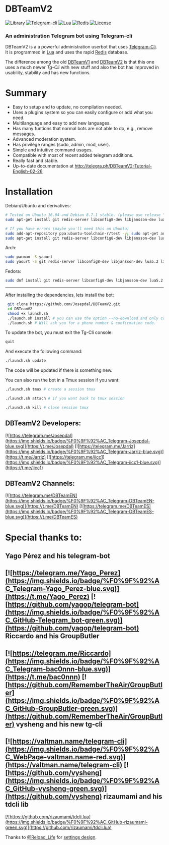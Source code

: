 # **DBTeamV2** #



[![Library](https://img.shields.io/badge/TDLib-beta-brightgreen.svg)](https://core.telegram.org/tdlib)
[![Telegram-cli](https://img.shields.io/badge/TDCli-Bitbucket-green.svg)](https://bitbucket.org/vysheng/tdcli)
[![Lua](https://img.shields.io/badge/Lua-5.2-blue.svg)](https://www.lua.org/)
[![Redis](https://img.shields.io/badge/Redis-3.2.8-red.svg)](https://redis.io/)
[![License](https://img.shields.io/badge/License-GNU%20GPL--3-yellow.svg)](https://github.com/Josepdal/DBTeamV1/blob/master/LICENSE)


### An administration Telegram bot using Telegram-cli

DBTeamV2 is a a powerful administration userbot that uses [Telegram-Cli](https://valtman.name/telegram-cli).  
It is programmed in [Lua](https://www.lua.org/) and uses the rapid [Redis](https://redis.io/) database.

The difference among the old [DBTeamV1](https://github.com/Josepdal/DBTeamV1) and [DBTeamV2](https://github.com/Josepdal/DBTeamV2) is that this one uses a much newer *Tg-Cli* with new stuff and also the bot has improved in usability, stability and has new functions.

# Summary

- Easy to setup and to update, no compilation needed.
- Uses a plugins system so you can easily configure or add what you need.
- Multilanguage and easy to add new languages.
- Has many funtions that normal bots are not able to do, e.g., remove messages.
- Advanced moderation system.
- Has privilege ranges (sudo, admin, mod, user).
- Simple and intuitive command usages.
- Compatible with most of recent added telegram additions.
- Really fast and stable.
- Up-to-date documentation at http://telegra.ph/DBTeamV2-Tutorial-English-02-26


# Installation

Debian/Ubuntu and derivatives:
```bash
# Tested on Ubuntu 16.04 and Debian 8.7.1 stable. (please use release "stable", isn't working on stretch/testing)
sudo apt-get install git redis-server libconfig8-dev libjansson-dev lua5.2 liblua5.2-dev lua-lgi glib-2.0 libnotify-dev libssl-dev libssl1.0.0 make libstdc++6 g++-4.9 unzip tmux -y

# If you have errors (maybe you'll need this on Ubuntu)
sudo add-apt-repository ppa:ubuntu-toolchain-r/test -y; sudo apt-get autoclean; sudo apt-get update
sudo apt-get install git redis-server libconfig8-dev libjansson-dev lua5.2 liblua5.2-dev lua-lgi glib-2.0 libnotify-dev libssl-dev libssl1.0.0 make libstdc++6 g++-4.9 unzip libreadline-gplv2-dev libreadline5-dev tmux -y
```

Arch:
```bash
sudo pacman -S yaourt
sudo yaourt -S git redis-server libconfig8-dev libjansson-dev lua5.2 liblua5.2-dev lua-lgi glib-2.0 libnotify-dev libssl-dev libssl1.0.0 tmux
```

Fedora:
```bash
sudo dnf install git redis-server libconfig8-dev libjansson-dev lua5.2 liblua5.2-dev lua-lgi glib-2.0 libnotify-dev libssl-dev libssl1.0.0 tmux
```                   
---------------------------------

After installing the dependencies, lets install the bot:
```bash
 git clone https://github.com/Josepdal/DBTeamV2.git
 cd DBTeamV2
 chmod +x launch.sh
 ./launch.sh install # you can use the option --no-download and only configure DBTeam
 ./launch.sh # Will ask you for a phone number & confirmation code.
```

To update the bot, you must exit the Tg-Cli console:
```bash
quit
```
And execute the following command:
```bash
./launch.sh update
```
The code will be updated if there is something new.

You can also run the bot in a Tmux session if you want:
```bash
./launch.sh tmux # create a session tmux

./launch.sh attach # if you want back to tmux session

./launch.sh kill # close session tmux
```

DBTeamV2 Developers:
--------------------
[![https://telegram.me/Josepdal](https://img.shields.io/badge/%F0%9F%92%AC_Telegram-Josepdal-blue.svg)](https://t.me/Josepdal)
[![https://telegram.me/Jarriz](https://img.shields.io/badge/%F0%9F%92%AC_Telegram-Jarriz-blue.svg)](https://t.me/Jarriz)
[![https://telegram.me/iicc1](https://img.shields.io/badge/%F0%9F%92%AC_Telegram-iicc1-blue.svg)](https://t.me/iicc1)

DBTeamV2 Channels:
--------------------
[![https://telegram.me/DBTeamEN](https://img.shields.io/badge/%F0%9F%92%AC_Telegram-DBTeamEN-blue.svg)](https://t.me/DBTeamEN)
[![https://telegram.me/DBTeamES](https://img.shields.io/badge/%F0%9F%92%AC_Telegram-DBTeamES-blue.svg)](https://t.me/DBTeamES)

Special thanks to:
==================
Yago Pérez and his telegram-bot
-------------------------------
[![https://telegram.me/Yago_Perez](https://img.shields.io/badge/%F0%9F%92%AC_Telegram-Yago_Perez-blue.svg)](https://t.me/Yago_Perez)
[![https://github.com/yagop/telegram-bot](https://img.shields.io/badge/%F0%9F%92%AC_GitHub-Telegram_bot-green.svg)](https://github.com/yagop/telegram-bot)
Riccardo and his GroupButler
----------------------------
[![https://telegram.me/Riccardo](https://img.shields.io/badge/%F0%9F%92%AC_Telegram-bac0nnn-blue.svg)](https://t.me/bac0nnn)
[![https://github.com/RememberTheAir/GroupButler](https://img.shields.io/badge/%F0%9F%92%AC_GitHub-GroupButler-green.svg)](https://github.com/RememberTheAir/GroupButler)
vysheng and his new tg-cli
--------------------------
[![https://valtman.name/telegram-cli](https://img.shields.io/badge/%F0%9F%92%AC_WebPage-valtman.name-red.svg)](https://valtman.name/telegram-cli)
[![https://github.com/vysheng](https://img.shields.io/badge/%F0%9F%92%AC_GitHub-vysheng-green.svg)](https://github.com/vysheng)
rizaumami and his tdcli lib
---------------------------
[![https://github.com/rizaumami/tdcli.lua](https://img.shields.io/badge/%F0%9F%92%AC_GitHub-rizaumami-green.svg)](https://github.com/rizaumami/tdcli.lua)

Thanks to [@Reload_Life](https://t.me/Reload_Life) for [settings design](https://github.com/Reload-Life).
